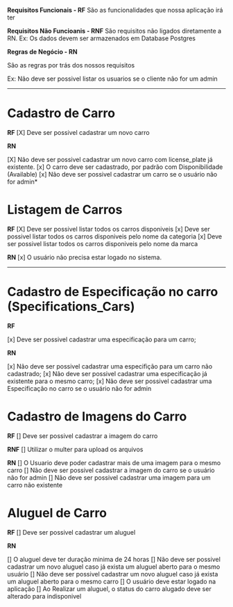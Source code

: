 **Requisitos Funcionais - RF**
São as funcionalidades que nossa aplicação irá ter

**Requisitos Não Funcioanis - RNF**
São requisitos não ligados diretamente a RN.
Ex: Os dados devem ser armazenados em Database Postgres


**Regras de Negócio - RN**

São as regras por trás dos nossos requisitos

Ex: Não deve ser possivel listar os usuarios se o cliente não for um admin
____________________________

# Cadastro de Carro
**RF**
[X] Deve ser possivel cadastrar um novo carro

**RN**

[X] Não deve ser possivel cadastrar um novo carro com license_plate já existente.
[x] O carro deve ser cadastrado, por padrão com Disponibilidade (Available)
[x] Não deve ser possivel cadastrar um carro se o usuário não for admin*

# Listagem de Carros

**RF**
[X] Deve ser possivel listar todos os carros disponiveis
[x] Deve ser possivel listar todos os carros disponiveis pelo nome da categoria
[x] Deve ser possivel listar todos os carros disponiveis pelo nome da marca

**RN**
[x] O usuário não precisa estar logado no sistema.
____________________________

# Cadastro de Especificação no carro (Specifications_Cars)
**RF**

[x] Deve ser possivel cadastrar uma especificação para um carro;

**RN**

[x] Não deve ser possivel cadastrar uma especifição para um carro não cadastrado;
[x] Não deve ser possivel cadastrar uma especificação já existente para o mesmo carro;
[x] Não deve ser possivel cadastrar uma Especificação no carro se o usuário não for admin


# Cadastro de Imagens do Carro

**RF**
[] Deve ser possivel cadastrar a imagem do carro

**RNF**
[] Utilizar o multer para upload os arquivos

**RN**
[] O Usuario deve poder cadastrar mais de uma imagem para o mesmo carro
[] Não deve ser possivel cadastrar a imagem do carro se o usuário não for admin
[] Não deve ser possivel cadastrar uma imagem para um carro não existente

# Aluguel de Carro

**RF**
[] Deve ser possivel cadastrar um aluguel



**RN**

[] O aluguel deve ter duração minima de 24 horas
[] Não deve ser possivel cadastrar um novo aluguel caso já exista um aluguel aberto para o mesmo usuário
[] Não deve ser possivel cadastrar um novo aluguel caso já exista um aluguel aberto para o mesmo carro
[] O usuário deve estar logado na aplicação
[] Ao Realizar um aluguel, o status do carro alugado deve ser alterado para indisponivel

